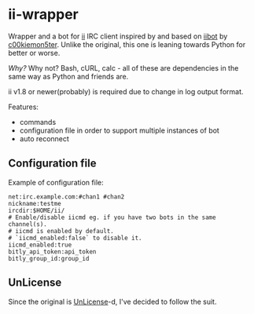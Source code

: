# ii-wrapper

Wrapper and a bot for [ii] IRC client inspired by and based on [iibot] by
[c00kiemon5ter]. Unlike the original, this one is leaning towards Python for
better or worse.

_Why?_ Why not? Bash, cURL, calc - all of these are dependencies in the same way
as Python and friends are.

ii v1.8 or newer(probably) is required due to change in log output format.

Features:

* commands
* configuration file in order to support multiple instances of bot
* auto reconnect

## Configuration file

Example of configuration file:

```
net:irc.example.com:#chan1 #chan2
nickname:testme
ircdir:$HOME/ii/
# Enable/disable iicmd eg. if you have two bots in the same channel(s).
# iicmd is enabled by default.
# `iicmd_enabled:false` to disable it.
iicmd_enabled:true
bitly_api_token:api_token
bitly_group_id:group_id
```

## UnLicense

Since the original is [UnLicense]-d, I've decided to follow the suit.

[ii]: https://tools.suckless.org/ii/
[iibot]: https://github.com/c00kiemon5ter/iibot
[c00kiemon5ter]: https://github.com/c00kiemon5ter
[UnLicense]: https://unlicense.org
